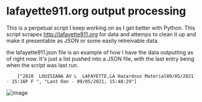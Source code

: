 # lafayette911.org output processing

This is a perpetual script I keep working on as I get better with Python.
This script scrapes http://lafayette911.org for data and attemps to clean it up and make it presentable as JSON or some easily retreivable data.

the lafayette911.json file is an example of how I have the data outputting as of right now.
It's just a list pushed into a JSON file, with the last entry being when the script was last run.
```
    ["2820  LOUISIANA AV L  LAFAYETTE,LA Hazardous Material09/05/2021 - 15:16P F ", "Last Ran - 09/05/2021, 15:48:29"]
```
![image](https://user-images.githubusercontent.com/3197653/132142004-46f35f0d-9ff5-416a-9069-36437d549ec6.png)
